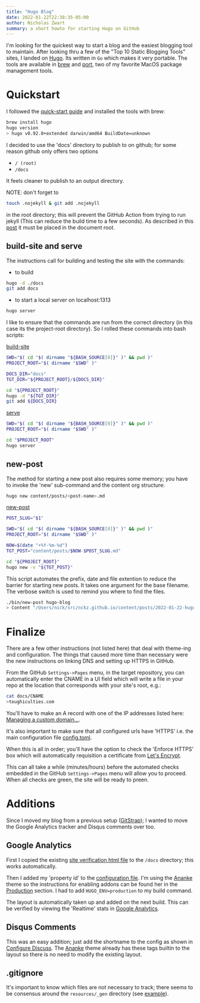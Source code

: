 ```yaml
---
title: "Hugo Blog"
date: 2022-01-22T22:38:35-05:00
author: Nicholas Zwart
summary: a short howto for starting Hugo on GitHub
---
```


I'm looking for the quickest way to start a blog and the easiest blogging tool
to maintain.  After looking thru a few of the "Top 10 Static Blogging Tools"
sites, I landed on [Hugo](https://gohugo.io/).  Its written in `Go` which makes
it very portable. The tools are available in [brew](https://brew.sh/) and
[port](https://www.macports.org/), two of my favorite MacOS package management
tools.

# Quickstart
I followed the [quick-start guide](https://gohugo.io/getting-started/quick-start/)
and installed the tools with brew:

```bash
brew install hugo
hugo version
> hugo v0.92.0+extended darwin/amd64 BuildDate=unknown
```

I decided to use the 'docs' directory to publish to on github; for some reason
github only offers two options

* `/ (root)`
* `/docs`

It feels cleaner to publish to an output directory.

NOTE: don't forget to

```bash
touch .nojekyll & git add .nojekyll
```
in the root directory; this will prevent the GitHub Action from trying to run
jekyll (This can reduce the build time to a few seconds). As described in this
[post](https://github.blog/2009-12-29-bypassing-jekyll-on-github-pages/)
it must be placed in the document root.

## build-site and serve
The instructions call for building and testing the site with the commands:

* to build

```bash
hugo -d ./docs
git add docs
```

* to start a local server on localhost:1313

```bash
hugo server
```

I like to ensure that the commands are run from the correct directory (in this
case its the project-root directory).  So I rolled these commands into bash
scripts:

[build-site](https://github.com/nckz/nckz.github.io/blob/hugo/bin/build-site)
```bash
SWD="$( cd "$( dirname "${BASH_SOURCE[0]}" )" && pwd )"
PROJECT_ROOT="$( dirname "$SWD" )"

DOCS_DIR="docs"
TGT_DIR="${PROJECT_ROOT}/${DOCS_DIR}"

cd "${PROJECT_ROOT}"
hugo -d "${TGT_DIR}"
git add ${DOCS_DIR}
```

[serve](https://github.com/nckz/nckz.github.io/blob/hugo/bin/build-site)
```bash
SWD="$( cd "$( dirname "${BASH_SOURCE[0]}" )" && pwd )"
PROJECT_ROOT="$( dirname "$SWD" )"

cd "$PROJECT_ROOT"
hugo server
```

## new-post
The method for starting a new post also requires some memory; you have to
invoke the 'new' sub-command and the content org structure:

```bash
hugo new content/posts/<post-name>.md
```

[new-post](https://github.com/nckz/nckz.github.io/blob/hugo/bin/new-post)
```bash
POST_SLUG="$1"

SWD="$( cd "$( dirname "${BASH_SOURCE[0]}" )" && pwd )"
PROJECT_ROOT="$( dirname "$SWD" )"

NOW=$(date "+%Y-%m-%d")
TGT_POST="content/posts/$NOW-$POST_SLUG.md"

cd "${PROJECT_ROOT}"
hugo new -v "${TGT_POST}"
```

This script automates the prefix, date and file extention to reduce the barrier
for starting new posts.  It takes one argument for the base filename.  The
verbose switch is used to remind you where to find the files.

```bash
./bin/new-post hugo-blog
> Content "/Users/nick/src/nckz.github.io/content/posts/2022-01-22-hugo-blog.md" created
```

# Finalize
There are a few other instructions (not listed here) that deal with theme-ing
and configuration.  The things that caused more time than necessary were the
new instructions on linking DNS and setting up HTTPS in GitHub.

From the GitHub `Settings->Pages` menu, in the target repository, you can
automatically enter the CNAME in a UI field which will write a file in your
repo at the location that corresponds with your site's root, e.g.:

```bash
cat docs/CNAME
>toughiculties.com
```

You'll have to make an A record with one of the IP addresses listed here:
[Managing a custom domain...](https://docs.github.com/en/pages/configuring-a-custom-domain-for-your-github-pages-site/managing-a-custom-domain-for-your-github-pages-site#configuring-an-apex-domain).

It's also important to make sure that all configured urls have 'HTTPS' i.e.
the main configuration file
[config.toml](https://github.com/nckz/nckz.github.io/blob/hugo/config.toml).

When this is all in order; you'll have the option to check the 'Enforce HTTPS'
box which will automatically requisition a certificate from
[Let's Encrypt](https://letsencrypt.org/).

This can all take a while (minutes/hours) before the automated checks embedded
in the GitHub `Settings->Pages` menu will allow you to proceed.  When all
checks are green, the site will be ready to preen.

# Additions
Since I moved my blog from a previous setup
([GitStrap](https://github.com/nckz/GitStrap)); I wanted to move the
Google Analytics tracker and Disqus comments over too.

## Google Analytics
First I copied the existing
[site verification html file](https://support.google.com/webmasters/answer/9008080?hl=en)
to the `/docs` directory; this works automatically.

Then I added my 'property id' to the
[configuration file](https://gohugo.io/templates/internal/#google-analytics).
I'm using the [Ananke](https://github.com/theNewDynamic/gohugo-theme-ananke#readme)
theme so the instructions for enabling addons can be found her in the
[Production](https://github.com/theNewDynamic/gohugo-theme-ananke#production) section.
I had to add `HUGO_ENV=production` to my build command.

The layout is automatically taken up and added on the next build. This can be
verified by viewing the 'Realtime' stats in
[Google Analytics](https://analytics.google.com).

## Disqus Comments
This was an easy addition; just add the shortname to the config as shown in
[Configure Discuss](https://gohugo.io/templates/internal/#configure-disqus).
The [Ananke](https://github.com/theNewDynamic/gohugo-theme-ananke#readme) theme
already has these tags builtin to the layout so there is no need to modify
the existing layout.

## .gitignore
It's important to know which files are not necessary to track; there seems to
be consensus around the `resources/_gen` directory (see
[example](https://gist.github.com/muhannad0/e78f14d7bfa2a1a48320ec7194e5c516)).
